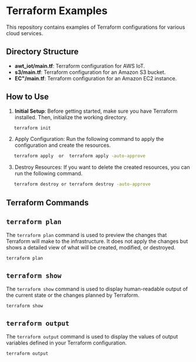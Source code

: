 # Terraform Examples

This repository contains examples of Terraform configurations for various cloud services.

## Directory Structure

- **awt_iot/main.tf**: Terraform configuration for AWS IoT.
- **s3/main.tf**: Terraform configuration for an Amazon S3 bucket.
- **EC"/main.tf**: Terraform configuration for an Amazon EC2 instance.

## How to Use

1. **Initial Setup**: Before getting started, make sure you have Terraform installed. Then, initialize the working directory.

```bash
   terraform init
```

2. Apply Configuration: Run the following command to apply the configuration and create the resources.

```bash
   terraform apply  or  terraform apply -auto-approve
```

3. Destroy Resources: If you want to delete the created resources, you can run the following command.

```bash
   terraform destroy or terraform destroy -auto-approve
```

## Terraform Commands

## `terraform plan`

The `terraform plan` command is used to preview the changes that Terraform will make to the infrastructure. It does not apply the changes but shows a detailed view of what will be created, modified, or destroyed.

```
terraform plan
```

## `terraform show`

The `terraform show` command is used to display human-readable output of the current state or the changes planned by Terraform.

```
terraform show
```
## `terraform output`

The `terraform output` command is used to display the values of output variables defined in your Terraform configuration.

```
terraform output
```
